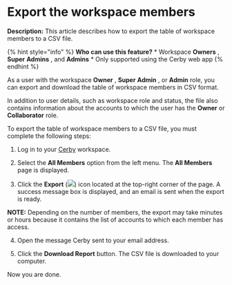 # Export the workspace members

**Description:** This article describes how to export the table of workspace members to a CSV file.

{% hint style="info" %} **Who can use this feature?** * Workspace **Owners** ,
**Super** **Admins** , and **Admins** * Only supported using the Cerby web app
{% endhint %}

As a user with the workspace **Owner** , **Super** **Admin** , or **Admin**
role, you can export and download the table of workspace members in CSV
format.

In addition to user details, such as workspace role and status, the file also
contains information about the accounts to which the user has the **Owner** or
**Collaborator** role.

To export the table of workspace members to a CSV file, you must complete the
following steps:

  1. Log in to your [Cerby](https://app.cerby.com/) workspace.

  2. Select the **All Members** option from the left menu. The **All Members** page is displayed.

  3. Click the **Export** (![](https://downloads.intercomcdn.com/i/o/pc0ldyqu/1431329883/cec44512d5374eec4fa24a2b5aa6/AD_4nXc8LNJbIUTkb4c-HqDY7lLQluKkLNbaWm4LfWjPstFuXAfW-44E34Xf2IeRMnM7lGLkBruEkofq7p9pmNSdw82m8Ek5zuzr6uv12pVo2eKlOt2WRaUofQc_ipwUiLtgGSipc6IB?expires=1742439900&signature=9d0aec224a37548c3de6d06fa517353b79b575010a7d48dec5ffa5960176b24b&req=dSQkF8p8lIlXWvMU3HP0gOBfTa%2FQcbttZgDl7dnitwh43DziRmE%3D%0A)) icon located at the top-right corner of the page. A success message box is displayed, and an email is sent when the export is ready.

**NOTE:** Depending on the number of members, the export may take minutes or
hours because it contains the list of accounts to which each member has
access.

  4. Open the message Cerby sent to your email address.

  5. Click the **Download Report** button. The CSV file is downloaded to your computer.

Now you are done.

